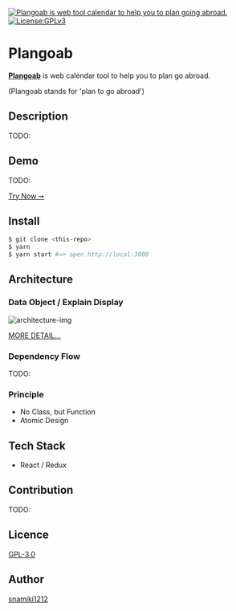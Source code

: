 <p>
  <a href="https://plangoab.snamiki1212.vercel.app">
	<img alt="Plangoab is web tool calendar to help you to plan going abroad." src="https://user-images.githubusercontent.com/26793088/107184750-0253f680-6996-11eb-8b5f-1f6960d741e8.png">
  </a>
  <a href="https://github.com/snamiki1212/plangoab/blob/master/LICENSE.md">
    <!-- <img src="https://img.shields.io/discord/457912077277855764?label=chat&logo=discord" alt="Chat"> -->
    <img src="https://img.shields.io/badge/License-GPLv3-blue.svg" alt="License:GPLv3">
    
  </a>
</p>

# Plangoab

<b><a href="https://plangoab.snamiki1212.vercel.app">Plangoab</a></b> is web calendar tool to help you to plan go abroad.

(Plangoab stands for 'plan to go abroad')

## Description

TODO:

## Demo

TODO:

[Try Now ➞](https://plangoab.snamiki1212.vercel.app)

## Install

```zsh
$ git clone <this-repo>
$ yarn
$ yarn start #=> open http://local:3000
```

## Architecture

### Data Object / Explain Display

![architecture-img](https://user-images.githubusercontent.com/26793088/106835692-a5320b00-664c-11eb-8fc6-6eba324c9f2c.jpg)

<a href="https://github.com/snamiki1212/plangoab/issues/11">MORE DETAIL...</a>

### Dependency Flow

TODO:

### Principle

- No Class, but Function
- Atomic Design

## Tech Stack

- React / Redux

## Contribution

TODO:

## Licence

[GPL-3.0](https://github.com/snamiki1212/plangoab/blob/master/LICENSE.md)

## Author

[snamiki1212](https://github.com/snamiki1212)
